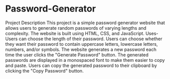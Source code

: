 # Password-Generator
Project Description
This project is a simple password generator website that allows users to generate random passwords of varying lengths and complexity.
The website is built using HTML, CSS, and JavaScript.
Uses-
Users can choose the length of their password.
Users can choose whether they want their password to contain uppercase letters, lowercase letters, numbers, and/or symbols.
The website generates a new password each time the user clicks the "Generate Password" button.
The generated passwords are displayed in a monospaced font to make them easier to copy and paste.
Users can copy the generated password to their clipboard by clicking the "Copy Password" button.
